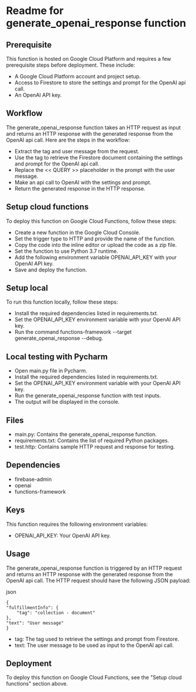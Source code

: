 # Readme for generate_openai_response function
## Prerequisite

This function is hosted on Google Cloud Platform and requires a few prerequisite steps before deployment. These include:

- A Google Cloud Platform account and project setup.
- Access to Firestore to store the settings and prompt for the OpenAI api call.
- An OpenAI API key.

## Workflow

The generate_openai_response function takes an HTTP request as input and returns an HTTP response with the generated response from the OpenAI api call. Here are the steps in the workflow:

- Extract the tag and user message from the request. 
- Use the tag to retrieve the Firestore document containing the settings and prompt for the OpenAI api call. 
- Replace the << QUERY >> placeholder in the prompt with the user message.
- Make an api call to OpenAI with the settings and prompt.
- Return the generated response in the HTTP response.

## Setup cloud functions

To deploy this function on Google Cloud Functions, follow these steps:

- Create a new function in the Google Cloud Console.
- Set the trigger type to HTTP and provide the name of the function.
- Copy the code into the inline editor or upload the code as a zip file.
- Set the function to use Python 3.7 runtime.
- Add the following environment variable OPENAI_API_KEY with your OpenAI API key.
- Save and deploy the function.

## Setup local

To run this function locally, follow these steps:

- Install the required dependencies listed in requirements.txt.
- Set the OPENAI_API_KEY environment variable with your OpenAI API key.
- Run the command functions-framework --target generate_openai_response --debug.

## Local testing with Pycharm

- Open main.py file in Pycharm.
- Install the required dependencies listed in requirements.txt.
- Set the OPENAI_API_KEY environment variable with your OpenAI API key.
- Run the generate_openai_response function with test inputs.
- The output will be displayed in the console.

## Files

- main.py: Contains the generate_openai_response function.
- requirements.txt: Contains the list of required Python packages.
- test.http: Contains sample HTTP request and response for testing.

## Dependencies

- firebase-admin
- openai 
- functions-framework

## Keys

This function requires the following environment variables:

- OPENAI_API_KEY: Your OpenAI API key.

## Usage

The generate_openai_response function is triggered by an HTTP request and returns an HTTP response with the generated response from the OpenAI api call. The HTTP request should have the following JSON payload:

json

    {
    "fulfillmentInfo": {
        "tag": "collection - document"
    },
    "text": "User message"
    }

- tag: The tag used to retrieve the settings and prompt from Firestore.
- text: The user message to be used as input to the OpenAI api call.

## Deployment

To deploy this function on Google Cloud Functions, see the "Setup cloud functions" section above.
